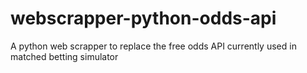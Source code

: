 # webscrapper-python-odds-api
A python web scrapper to replace the free odds API currently used in matched betting simulator
